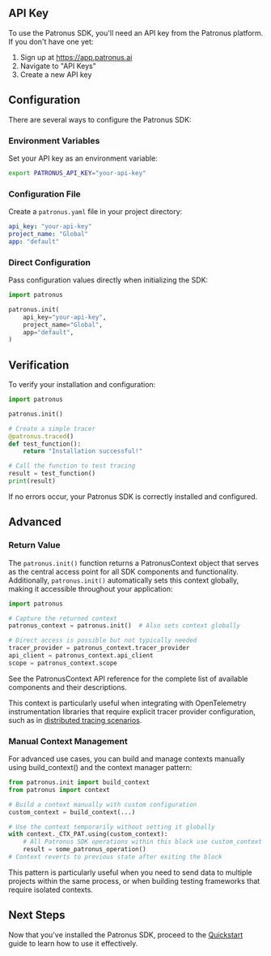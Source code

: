 ## API Key

To use the Patronus SDK, you'll need an API key from the Patronus platform. If you don't have one yet:

1. Sign up at <https://app.patronus.ai>
1. Navigate to "API Keys"
1. Create a new API key

## Configuration

There are several ways to configure the Patronus SDK:

### Environment Variables

Set your API key as an environment variable:

```bash
export PATRONUS_API_KEY="your-api-key"

```

### Configuration File

Create a `patronus.yaml` file in your project directory:

```yaml
api_key: "your-api-key"
project_name: "Global"
app: "default"

```

### Direct Configuration

Pass configuration values directly when initializing the SDK:

```python
import patronus

patronus.init(
    api_key="your-api-key",
    project_name="Global",
    app="default",
)

```

## Verification

To verify your installation and configuration:

```python
import patronus

patronus.init()

# Create a simple tracer
@patronus.traced()
def test_function():
    return "Installation successful!"

# Call the function to test tracing
result = test_function()
print(result)

```

If no errors occur, your Patronus SDK is correctly installed and configured.

## Advanced

### Return Value

The `patronus.init()` function returns a PatronusContext object that serves as the central access point for all SDK components and functionality. Additionally, `patronus.init()` automatically sets this context globally, making it accessible throughout your application:

```python
import patronus

# Capture the returned context
patronus_context = patronus.init()  # Also sets context globally

# Direct access is possible but not typically needed
tracer_provider = patronus_context.tracer_provider
api_client = patronus_context.api_client
scope = patronus_context.scope

```

See the PatronusContext API reference for the complete list of available components and their descriptions.

This context is particularly useful when integrating with OpenTelemetry instrumentation libraries that require explicit tracer provider configuration, such as in [distributed tracing scenarios](../../observability/tracing/#distributed-tracing).

### Manual Context Management

For advanced use cases, you can build and manage contexts manually using build_context() and the context manager pattern:

```python
from patronus.init import build_context
from patronus import context

# Build a context manually with custom configuration
custom_context = build_context(...)

# Use the context temporarily without setting it globally
with context._CTX_PAT.using(custom_context):
    # All Patronus SDK operations within this block use custom_context
    result = some_patronus_operation()
# Context reverts to previous state after exiting the block

```

This pattern is particularly useful when you need to send data to multiple projects within the same process, or when building testing frameworks that require isolated contexts.

## Next Steps

Now that you've installed the Patronus SDK, proceed to the [Quickstart](../quickstart/) guide to learn how to use it effectively.

